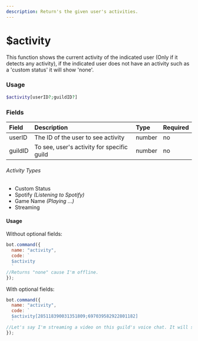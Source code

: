 ```yaml
---
description: Return's the given user's activities.
---
```


# $activity

This function shows the current activity of the indicated user \(Only if it detects any activity\), if the indicated user does not have an activity such as a 'custom status' it will show 'none'.

### Usage

```php
$activity[userID?;guildID?]
```

### Fields

| Field | Description | Type | Required |
| :--- | :--- | :--- | :--- |
| userID | The ID of the user to see activity | number | no |
| guildID | To see, user's activity for specific guild | number | no |

###### Activity Types

* Custom Status
* Spotify _\(Listening to Spotify\)_
* Game Name _\(Playing ...\)_
* Streaming

#### Usage

Without optional fields:

```javascript
bot.command({
  name: "activity",
  code: `
  $activity
  `
//Returns "none" cause I'm offline.
});
```

With optional fields:

```javascript
bot.command({
  name: "activity",
  code: `
  $activity[285118390031351809;697039582922801182]
  `
//Let's say I'm streaming a video on this guild's voice chat. It will show "Streaming" activity since I'm streaming a video.
});
```
